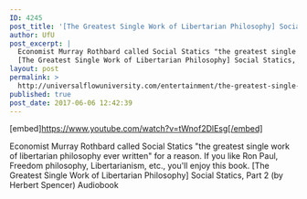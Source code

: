 ```yaml
---
ID: 4245
post_title: '[The Greatest Single Work of Libertarian Philosophy] Social Statics, Part 2 (by Herbert Spencer)'
author: UfU
post_excerpt: |
  Economist Murray Rothbard called Social Statics "the greatest single work of libertarian philosophy ever written" for a reason. If you like Ron Paul, Freedom philosophy, Libertarianism, etc., you'll enjoy this book.
  [The Greatest Single Work of Libertarian Philosophy] Social Statics, Part 2 (by Herbert Spencer) Audiobook
layout: post
permalink: >
  http://universalflowuniversity.com/entertainment/the-greatest-single-work-of-libertarian-philosophy-social-statics-part-2-by-herbert-spencer/
published: true
post_date: 2017-06-06 12:42:39
---
```

[embed]https://www.youtube.com/watch?v=tWnof2DlEsg[/embed]<br>
<p>Economist Murray Rothbard called Social Statics "the greatest single work of libertarian philosophy ever written" for a reason. If you like Ron Paul, Freedom philosophy, Libertarianism, etc., you'll enjoy this book.
[The Greatest Single Work of Libertarian Philosophy] Social Statics, Part 2 (by Herbert Spencer) Audiobook</p>